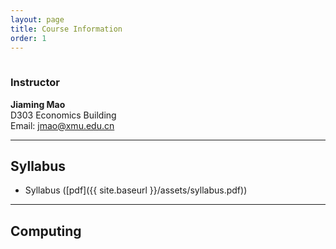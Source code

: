 ```yaml
---
layout: page
title: Course Information
order: 1
---
```

<p style="height: 1px"></p>

### Instructor
**Jiaming Mao**<br>
D303 Economics Building<br>
Email: <jmao@xmu.edu.cn>

---

## Syllabus

- Syllabus ([pdf]({{ site.baseurl }}/assets/syllabus.pdf))

---

## Computing
